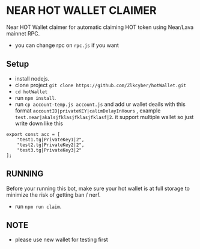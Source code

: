 # NEAR HOT WALLET CLAIMER

Near HOT Wallet claimer for automatic claiming HOT token using Near/Lava mainnet RPC.
- you can change rpc on `rpc.js` if you want

## Setup
- install nodejs.
- clone project ```git clone https://github.com/Zlkcyber/hotWallet.git```
- ```cd hotWallet```
- run ```npm install```.
- run ```cp account-temp.js account.js``` and add ur wallet deails with this format ```accountID|privateKEY|calimDelayInHours``` , example ```test.near|akalsjfklasjfklasjfklasf|2```. it support multiple wallet
so just write down like this
```
export const acc = [
    "test1.tg|PrivateKey1|2",
    "test2.tg|PrivateKey2|2",
    "test3.tg|PrivateKey3|2"
];
```

## RUNNING
Before your running this bot, make sure your hot wallet is at full storage to minimize the risk of getting ban / nerf.
- run ```npm run claim```.

## NOTE
- please use new wallet for testing first



